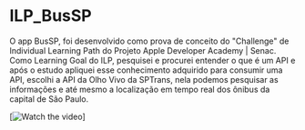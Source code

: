 # ILP_BusSP
O app BusSP, foi desenvolvido como prova de conceito do "Challenge" de Individual Learning Path do Projeto Apple Developer Academy | Senac. Como Learning Goal do ILP, pesquisei e procurei entender o que é um API e após o estudo apliquei esse conhecimento adquirido para consumir uma API, escolhi a API da Olho Vivo da SPTrans, nela podemos pesquisar as informações e até mesmo a localização em tempo real dos ônibus da capital de São Paulo.

[![Watch the video](https://drive.google.com/file/d/1yqGIkZl-ex47f5sYjLvyOAs059Hp_b4r/view)]

